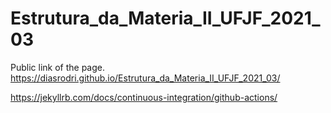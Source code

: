 # Estrutura_da_Materia_II_UFJF_2021_03

Public link of the page.
https://diasrodri.github.io/Estrutura_da_Materia_II_UFJF_2021_03/

https://jekyllrb.com/docs/continuous-integration/github-actions/
